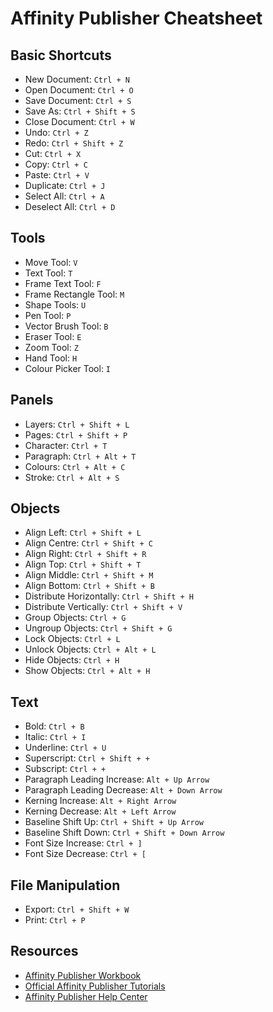 # Affinity Publisher Cheatsheet

## Basic Shortcuts

- New Document: `Ctrl + N`
- Open Document: `Ctrl + O`
- Save Document: `Ctrl + S`
- Save As: `Ctrl + Shift + S`
- Close Document: `Ctrl + W`
- Undo: `Ctrl + Z`
- Redo: `Ctrl + Shift + Z`
- Cut: `Ctrl + X`
- Copy: `Ctrl + C`
- Paste: `Ctrl + V`
- Duplicate: `Ctrl + J`
- Select All: `Ctrl + A`
- Deselect All: `Ctrl + D`

## Tools

- Move Tool: `V`
- Text Tool: `T`
- Frame Text Tool: `F`
- Frame Rectangle Tool: `M`
- Shape Tools: `U`
- Pen Tool: `P`
- Vector Brush Tool: `B`
- Eraser Tool: `E`
- Zoom Tool: `Z`
- Hand Tool: `H`
- Colour Picker Tool: `I`

## Panels

- Layers: `Ctrl + Shift + L`
- Pages: `Ctrl + Shift + P`
- Character: `Ctrl + T`
- Paragraph: `Ctrl + Alt + T`
- Colours: `Ctrl + Alt + C`
- Stroke: `Ctrl + Alt + S`

## Objects

- Align Left: `Ctrl + Shift + L`
- Align Centre: `Ctrl + Shift + C`
- Align Right: `Ctrl + Shift + R`
- Align Top: `Ctrl + Shift + T`
- Align Middle: `Ctrl + Shift + M`
- Align Bottom: `Ctrl + Shift + B`
- Distribute Horizontally: `Ctrl + Shift + H`
- Distribute Vertically: `Ctrl + Shift + V`
- Group Objects: `Ctrl + G`
- Ungroup Objects: `Ctrl + Shift + G`
- Lock Objects: `Ctrl + L`
- Unlock Objects: `Ctrl + Alt + L`
- Hide Objects: `Ctrl + H`
- Show Objects: `Ctrl + Alt + H`

## Text

- Bold: `Ctrl + B`
- Italic: `Ctrl + I`
- Underline: `Ctrl + U`
- Superscript: `Ctrl + Shift + +`
- Subscript: `Ctrl + +`
- Paragraph Leading Increase: `Alt + Up Arrow`
- Paragraph Leading Decrease: `Alt + Down Arrow`
- Kerning Increase: `Alt + Right Arrow`
- Kerning Decrease: `Alt + Left Arrow`
- Baseline Shift Up: `Ctrl + Shift + Up Arrow`
- Baseline Shift Down: `Ctrl + Shift + Down Arrow`
- Font Size Increase: `Ctrl + ]`
- Font Size Decrease: `Ctrl + [`

## File Manipulation

- Export: `Ctrl + Shift + W`
- Print: `Ctrl + P`

## Resources

- [Affinity Publisher Workbook](https://affinity.serif.com/en-gb/store/product/affinity-publisher-workbook/)
- [Official Affinity Publisher Tutorials](https://affinity.serif.com/en-gb/tutorials/publisher/)
- [Affinity Publisher Help Center](https://affinity.help/publisher/en-US.lproj/index.html)
